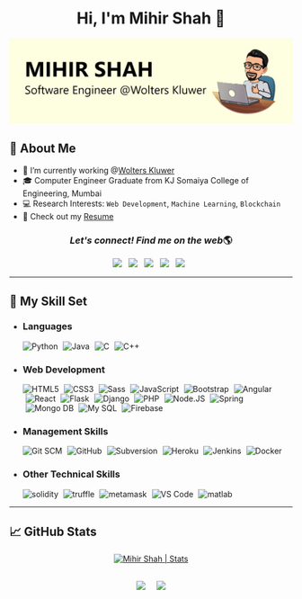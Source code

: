 <div align="center">
    <h1>Hi, I'm Mihir Shah 👋</h1>
</div>

<div align="center">
    <img src="./header-wk-image.png" alt="Mihir Profile Header Image" title="Mihir Profile Header Image" />
</div>

## 📖 About Me
- 💼 I’m currently working @[Wolters Kluwer](https://www.wolterskluwer.com/en-in)
- 🎓 Computer Engineer Graduate from KJ Somaiya College of Engineering, Mumbai
- 💻 Research Interests: `Web Development`, `Machine Learning`, `Blockchain`
- 📑 Check out my [Resume](./Mihir%20Shah%20Resume.pdf)
<div align="center">
    <h3><i>Let's connect! Find me on the web</i>🌎</h3>
    <p>
        <a href="https://www.linkedin.com/in/mihir-ms/" target="_blank"><img height="30" src="https://img.shields.io/badge/linkedin-blue.svg?&style=for-the-badge&logo=linkedin&logoColor=white"></a>&nbsp;&nbsp;
        <a href="https://www.instagram.com/mihir.ms05/" target="_blank"><img height="30" src="https://img.shields.io/badge/instagram-C13584.svg?&style=for-the-badge&logo=instagram&logoColor=white"></a>&nbsp;&nbsp;
        <a href="https://www.facebook.com/mihir.ms05/" target="_blank"><img height="30" src="https://img.shields.io/badge/facebook-blue.svg?&style=for-the-badge&logo=facebook&logoColor=white" /></a>&nbsp;&nbsp;
        <a href="https://twitter.com/ShahMihir98" target="_blank"><img height="30" src="https://img.shields.io/badge/twitter-%231DA1F2.svg?&style=for-the-badge&logo=twitter&logoColor=white"></a>&nbsp;&nbsp;
        <a href="mailto:mihirshah050505@gmail.com" target="_blank"><img height="30" src="https://img.shields.io/badge/gmail-c14438?&style=for-the-badge&logo=gmail&logoColor=white"></a>&nbsp;&nbsp;
    </p>
</div>

--- 

## 🚀 My Skill Set
<div>
    <ul>
        <li><h3>Languages</h3></li>
            <img src="https://www.vectorlogo.zone/logos/python/python-horizontal.svg" alt="Python" height="30" title="Python" />
            <img style="margin-left: 5px" src="https://www.vectorlogo.zone/logos/java/java-horizontal.svg" alt="Java" height="30" title="Java" />
            <img style="margin-left: 5px" src="https://cdn.iconscout.com/icon/free/png-512/c-programming-569564.png" alt="C" height="30" title="C"/>
            <img style="margin-left: 5px" src="https://e7.pngegg.com/pngimages/46/626/png-clipart-c-logo-the-c-programming-language-computer-icons-computer-programming-source-code-programming-miscellaneous-template.png" alt="C++" height="30" title="C++"/>
        <li><h3>Web Development</h3></li>
            <img src="https://www.vectorlogo.zone/logos/w3_html5/w3_html5-icon.svg" alt="HTML5" height="30" title="HTML5" />
            <img style="margin-left: 5px" src="https://www.vectorlogo.zone/logos/w3_css/w3_css-icon.svg" alt="CSS3" height="30" title="CSS3" />
            <img style="margin-left: 5px" src="https://www.vectorlogo.zone/logos/sass-lang/sass-lang-icon.svg" alt="Sass" height="30" title="Sass" />
            <img style="margin-left: 5px" src="https://www.vectorlogo.zone/logos/javascript/javascript-icon.svg" alt="JavaScript" height="30" title="JavaScript" />
            <img style="margin-left: 5px" src="https://www.vectorlogo.zone/logos/getbootstrap/getbootstrap-icon.svg" alt="Bootstrap" height="30" title="Bootstrap" />
            <img style="margin-left: 5px" src="https://www.vectorlogo.zone/logos/angular/angular-icon.svg" alt="Angular" height="30" title="Angular" />
            <img style="margin-left: 5px" src="https://www.vectorlogo.zone/logos/reactjs/reactjs-icon.svg" alt="React" height="30" title="React" />
            <img style="margin-left: 5px" src="https://www.vectorlogo.zone/logos/pocoo_flask/pocoo_flask-ar21.svg" alt="Flask" height="30" title="Flask" />
            <img style="margin-left: 5px" style="margin-left: 5px" src="https://www.vectorlogo.zone/logos/djangoproject/djangoproject-ar21.svg" alt="Django" height="30" title="Django" />
            <img style="margin-left: 5px" src="https://www.vectorlogo.zone/logos/php/php-ar21.svg" alt="PHP"  height="30" title="PHP" />
            <img style="margin-left: 5px" src="https://www.vectorlogo.zone/logos/nodejs/nodejs-horizontal.svg" alt="Node.JS" height="30" title="Node.JS" />
            <img style="margin-left: 5px" src="https://www.vectorlogo.zone/logos/springio/springio-ar21.svg" alt="Spring" height="30" title="Spring" />
            <img style="margin-left: 5px" src="https://www.vectorlogo.zone/logos/mongodb/mongodb-ar21.svg" alt="Mongo DB" height="30" title="Mongo DB" />
            <img style="margin-left: 5px" src="https://www.vectorlogo.zone/logos/mysql/mysql-ar21.svg" alt="My SQL" height="30" title="My SQL" />
            <img style="margin-left: 5px" src="https://www.vectorlogo.zone/logos/firebase/firebase-icon.svg" alt="Firebase" height="30" title="Firebase" />
        <li><h3>Management Skills</h3></li>
            <img src="https://www.vectorlogo.zone/logos/git-scm/git-scm-ar21.svg" alt="Git SCM" height="30" title="Git SCM" />
            <img style="margin-left: 5px" src="https://www.vectorlogo.zone/logos/github/github-icon.svg" alt="GitHub" height="30" title="GitHub" />
            <img style="margin-left: 5px" src="https://www.vectorlogo.zone/logos/apache_subversion/apache_subversion-icon.svg" alt="Subversion" height="30" title="Subversion" />
            <img style="margin-left: 5px" src="https://www.vectorlogo.zone/logos/heroku/heroku-ar21.svg" alt="Heroku" height="30" title="Heroku" />
            <img style="margin-left: 5px" src="https://www.vectorlogo.zone/logos/jenkins/jenkins-official.svg" alt="Jenkins" height="30" title="Jenkins" />
            <img style="margin-left: 5px" src="https://www.vectorlogo.zone/logos/docker/docker-official.svg" alt="Docker" height="30" title="Docker" />
        <li><h3>Other Technical Skills</h3></li>
            <img src="https://miro.medium.com/max/4000/0*yqbRInqX0ZRUlVS0" alt="solidity" height="30" title="Solidity" />
            <img style="margin-left: 5px" src="https://ccoingossip.com/wp-content/uploads/2020/08/truffle-logo.png" alt="truffle" height="30" title="Truffle" />
            <img style="margin-left: 5px" src="https://cdn.iconscout.com/icon/free/png-512/metamask-2728406-2261817.png" alt="metamask" height="30" title="Metamask" />
            <img style="margin-left: 5px" src="https://www.vectorlogo.zone/logos/visualstudio_code/visualstudio_code-icon.svg" alt="VS Code" height="30" title="VS Code" />
            <img style="margin-left: 5px" src="https://upload.wikimedia.org/wikipedia/commons/thumb/2/21/Matlab_Logo.png/667px-Matlab_Logo.png" alt="matlab" height="30" title="MATLAB" />
    </ul>
</div>

--- 

## &#x1f4c8; GitHub Stats 
<div align="center">
    <a href="https://github.com/mihir-ms" target="_blank">
        <img src="https://github-readme-stats.vercel.app/api?username=mihir-ms&show_icons=true&count_private=true" align="center" alt="Mihir Shah | Stats"/>
    </a>
</div>
<br/>
<p align=center>
    <img height="25" src="https://badges.pufler.dev/visits/mihir-ms/mihir-ms?color=black&logo=github" /> &nbsp; &nbsp;
    <a href="https://github.com/mihir-ms" target="_blank"><img height="25" src="https://komarev.com/ghpvc/?username=mihir-ms&color=brightgreen" /></a>
</p>
